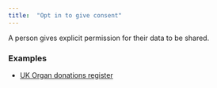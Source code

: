 ```yaml
---
title:  "Opt in to give consent"
---
```


A person gives explicit permission for their data to be shared.

### Examples
* [UK Organ donations register](https://www.organdonation.nhs.uk/)
